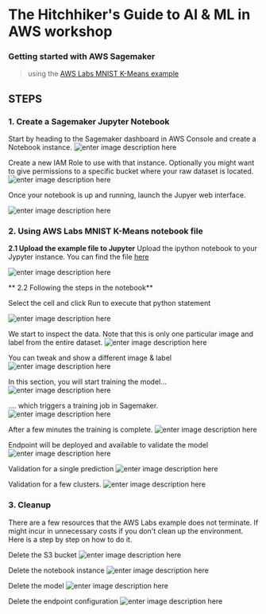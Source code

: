# The Hitchhiker's Guide to AI & ML in AWS workshop
### Getting started with AWS Sagemaker
> using the [AWS Labs MNIST K-Means example](https://github.com/awslabs/amazon-sagemaker-examples/tree/master/sagemaker-python-sdk/1P_kmeans_highlevel)

## STEPS
### 1. Create a Sagemaker Jupyter Notebook

Start by heading to the Sagemaker dashboard in AWS Console and create a Notebook instance.
![enter image description here](https://github.com/brunoamaroalmeida/hitchhiker-cloud-ml-aws/blob/master/sagemaker/images/1.%20CreateNB-1.png?raw=true)

Create a new IAM Role to use with that instance. Optionally you might want to give permissions to a specific bucket where your raw dataset is located.
![enter image description here](https://github.com/brunoamaroalmeida/hitchhiker-cloud-ml-aws/blob/master/sagemaker/images/1.%20CreateNB-2.png?raw=true)


Once your notebook is up and running, launch the Jupyer web interface.

![enter image description here](https://github.com/brunoamaroalmeida/hitchhiker-cloud-ml-aws/blob/master/sagemaker/images/1.%20CreateNB-3.png?raw=true)

### 2. Using AWS Labs MNIST K-Means notebook file
**2.1 Upload the example file to Jupyter**
Upload the ipython notebook to your Jypyter instance. You can find the file [here](https://github.com/awslabs/amazon-sagemaker-examples/blob/master/sagemaker-python-sdk/1P_kmeans_highlevel/kmeans_mnist.ipynb)


![enter image description here](https://github.com/brunoamaroalmeida/hitchhiker-cloud-ml-aws/blob/master/sagemaker/images/2.1%20Jupyter-1.png?raw=true)


** 2.2 Following the steps in the notebook**

Select the cell and click Run to execute that python statement

![enter image description here](https://github.com/brunoamaroalmeida/hitchhiker-cloud-ml-aws/blob/master/sagemaker/images/2.2%20Jupyter-0.png?raw=true)

We start to inspect the data. Note that this is only one particular image and label from the entire dataset.
![enter image description here](https://github.com/brunoamaroalmeida/hitchhiker-cloud-ml-aws/blob/master/sagemaker/images/2.2%20Jupyter-1.png?raw=true)

You can tweak and show a different image & label
![enter image description here](https://github.com/brunoamaroalmeida/hitchhiker-cloud-ml-aws/blob/master/sagemaker/images/2.2%20Jupyter-2.png?raw=true)

In this section, you will start training the model...
![enter image description here](https://github.com/brunoamaroalmeida/hitchhiker-cloud-ml-aws/blob/master/sagemaker/images/2.2%20Jupyter-3.png?raw=true)

.... which triggers a training job in Sagemaker.
![enter image description here](https://github.com/brunoamaroalmeida/hitchhiker-cloud-ml-aws/blob/master/sagemaker/images/2.2%20Jupyter-3-1.png?raw=true)

After a few minutes the training is complete.
![enter image description here](https://github.com/brunoamaroalmeida/hitchhiker-cloud-ml-aws/blob/master/sagemaker/images/2.2%20Jupyter-4.png?raw=true)

Endpoint will be deployed and available to validate the model
![enter image description here](https://github.com/brunoamaroalmeida/hitchhiker-cloud-ml-aws/blob/master/sagemaker/images/2.2%20Jupyter-4-1.png?raw=true)

Validation for a single prediction
![enter image description here](https://github.com/brunoamaroalmeida/hitchhiker-cloud-ml-aws/blob/master/sagemaker/images/2.2%20Jupyter-5.png?raw=true)

Validation for a few clusters.
![enter image description here](https://github.com/brunoamaroalmeida/hitchhiker-cloud-ml-aws/blob/master/sagemaker/images/2.2%20Jupyter-6.png?raw=true)

### 3. Cleanup
There are a few resources that the AWS Labs example does not terminate. If might incur in unnecessary costs if you don't clean up the environment. Here is a step by step on how to do it.

Delete the S3 bucket
![enter image description here](https://github.com/brunoamaroalmeida/hitchhiker-cloud-ml-aws/blob/master/sagemaker/images/3.%20Cleanup-1.png?raw=true)

Delete the notebook instance
![enter image description here](https://github.com/brunoamaroalmeida/hitchhiker-cloud-ml-aws/blob/master/sagemaker/images/3.%20Cleanup-2.png?raw=true)

Delete the model
![enter image description here](https://github.com/brunoamaroalmeida/hitchhiker-cloud-ml-aws/blob/master/sagemaker/images/3.%20Cleanup-3.png?raw=true)


Delete the endpoint configuration
![enter image description here](https://github.com/brunoamaroalmeida/hitchhiker-cloud-ml-aws/blob/master/sagemaker/images/3.%20Cleanup-4.png?raw=true)
